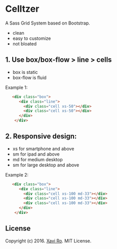 # Celltzer
A Sass Grid System based on Bootstrap.
+ clean
+ easy to customize
+ not bloated

## 1. Use box/box-flow > line > cells
+ box is static
+ box-flow is fluid

Example 1:

```html
   <div class="box">
      <div class="line">
        <div class="cell xs-50"></div>
        <div class="cell xs-50"></div>
      </div>
    </div>
```

## 2. Responsive design:
+ xs for smartphone and above
+ sm for ipad and above
+ md for medium desktop
+ sm for large desktop and above


Example 2:

```html
   <div class="box">
      <div class="line">
        <div class="cell xs-100 md-33"></div>
        <div class="cell xs-100 md-33"></div>
        <div class="cell xs-100 md-33"></div>
      </div>
    </div>
```
## License
Copyright (c) 2016. [Xavi Ro](http://www.xaviro.com). MIT License.
